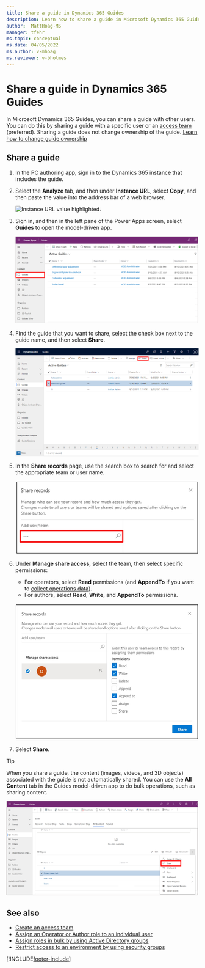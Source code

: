 ```yaml
---
title: Share a guide in Dynamics 365 Guides
description: Learn how to share a guide in Microsoft Dynamics 365 Guides by using an access team.
author:  MattHoag-MS
manager: tfehr
ms.topic: conceptual
ms.date: 04/05/2022
ms.author: v-mhoag
ms.reviewer: v-bholmes
---
```


# Share a guide in Dynamics 365 Guides

In Microsoft Dynamics 365 Guides, you can share a guide with other users. You can do this by sharing a guide with a specific user or an [access team](admin-access-teams.md) (preferred). Sharing a guide does not change ownership of the guide. [Learn how to change guide ownership](admin-access-assign.md)

## Share a guide

1. In the PC authoring app, sign in to the Dynamics 365 instance that includes the guide.

2. Select the **Analyze** tab, and then under **Instance URL**, select **Copy**, and then paste the value into the address bar of a web browser.

    ![Instance URL value highlighted.](media/copy-instance-url.jpg "Instance URL value highlighted")

3. Sign in, and then in the left pane of the Power Apps screen, select **Guides** to open the model-driven app.

    ![Screen shot of Power Apps screen showing Guides model-driven app.](media/guides-hub-1.PNG "Screen shot of Power Apps screen showing Guides model-driven app")
    
4. Find the guide that you want to share, select the check box next to the guide name, and then select **Share**.

    ![Check box for specific guide selected.](media/access-teams-19.PNG "Check box for specific guide selected")

5. In the **Share records** page, use the search box to search for and select the appropriate team or user name.

     ![Screen shot of Share records page.](media/share-records.jpg "Screen shot of Share records page")
    
6. Under **Manage share access**, select the team, then select specific permissions:

   - For operators, select **Read** permissions (and **AppendTo** if you want to [collect operations data](analytics-overview.md)).
   - For authors, select **Read**, **Write**, and **AppendTo** permissions.

    ![Screen shot of Manage share section.](media/manage-share-access.jpg "Screen shot of Manage share section")
    
7. Select **Share**. 

> [!TIP]
> When you share a guide, the content (images, videos, and 3D objects) associated with the guide is not automatically shared. You can use the **All Content** tab in the Guides model-driven app to do bulk operations, such as sharing content. 
>
> ![Screenshot of All Content tab in the Guides model-driven app.](media/mda-all-content-tab.PNG "Screenshot of All Content tab in the Guides model-driven app") 

## See also

- [Create an access team](admin-access-teams.md)
- [Assign an Operator or Author role to an individual user](assign-role.md)
- [Assign roles in bulk by using Active Directory groups](admin-assign-role-groups.md)
- [Restrict access to an environment by using security groups](admin-security.md)

[!INCLUDE[footer-include](../includes/footer-banner.md)]







